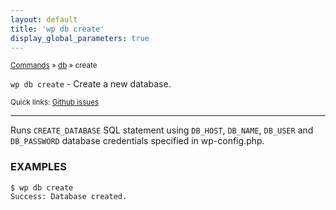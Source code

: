 ```yaml
---
layout: default
title: 'wp db create'
display_global_parameters: true
---
```


<small>[Commands](/commands/) &raquo; [db](/commands/db/) &raquo; create</small>

`wp db create` - Create a new database.

<small>Quick links: <a href="https://github.com/wp-cli/wp-cli/issues?q=is%3Aopen+label%3Acommand%3Adb-create+sort%3Aupdated-desc">Github issues</a></small>

<hr />

Runs `CREATE_DATABASE` SQL statement using `DB_HOST`, `DB_NAME`,
`DB_USER` and `DB_PASSWORD` database credentials specified in
wp-config.php.

### EXAMPLES

    $ wp db create
    Success: Database created.



